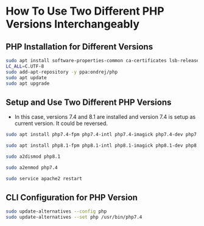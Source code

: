 # How To Use Two Different PHP Versions Interchangeably

## PHP Installation for Different Versions

```BASH
sudo apt install software-properties-common ca-certificates lsb-release apt-transport-https
LC_ALL=C.UTF-8
sudo add-apt-repository -y ppa:ondrej/php
sudo apt update
sudo apt upgrade
```

## Setup and Use Two Different PHP Versions

- In this case, versions 7.4 and 8.1 are installed and version 7.4 is setup as current version. It could be reversed.

```BASH
sudo apt install php7.4-fpm php7.4-intl php7.4-imagick php7.4-dev php7.4-zip php7.4-curl php7.4-xmlrpc php7.4-sqlite3 php7.4-gd php7.4-mysql php7.4-mbstring php7.4-xml libapache2-mod-php7.4 -y

sudo apt install php8.1-fpm php8.1-intl php8.1-imagick php8.1-dev php8.1-zip php8.1-curl php8.1-xmlrpc php8.1-sqlite3 php8.1-gd php8.1-mysql php8.1-mbstring php8.1-xml libapache2-mod-php8.1 -y

sudo a2dismod php8.1

sudo a2enmod php7.4

sudo service apache2 restart
```

## CLI Configuration for PHP Version

```BASH
sudo update-alternatives --config php
sudo update-alternatives --set php /usr/bin/php7.4
```
